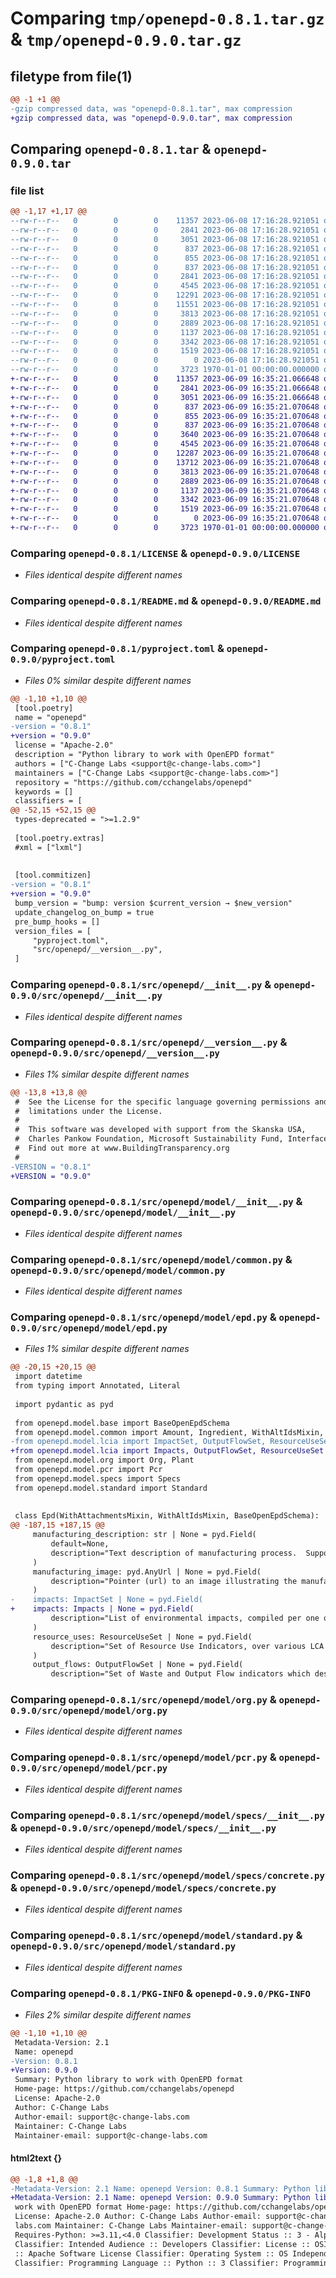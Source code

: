 # Comparing `tmp/openepd-0.8.1.tar.gz` & `tmp/openepd-0.9.0.tar.gz`

## filetype from file(1)

```diff
@@ -1 +1 @@
-gzip compressed data, was "openepd-0.8.1.tar", max compression
+gzip compressed data, was "openepd-0.9.0.tar", max compression
```

## Comparing `openepd-0.8.1.tar` & `openepd-0.9.0.tar`

### file list

```diff
@@ -1,17 +1,17 @@
--rw-r--r--   0        0        0    11357 2023-06-08 17:16:28.921051 openepd-0.8.1/LICENSE
--rw-r--r--   0        0        0     2841 2023-06-08 17:16:28.921051 openepd-0.8.1/README.md
--rw-r--r--   0        0        0     3051 2023-06-08 17:16:28.921051 openepd-0.8.1/pyproject.toml
--rw-r--r--   0        0        0      837 2023-06-08 17:16:28.921051 openepd-0.8.1/src/openepd/__init__.py
--rw-r--r--   0        0        0      855 2023-06-08 17:16:28.921051 openepd-0.8.1/src/openepd/__version__.py
--rw-r--r--   0        0        0      837 2023-06-08 17:16:28.921051 openepd-0.8.1/src/openepd/model/__init__.py
--rw-r--r--   0        0        0     2841 2023-06-08 17:16:28.921051 openepd-0.8.1/src/openepd/model/base.py
--rw-r--r--   0        0        0     4545 2023-06-08 17:16:28.921051 openepd-0.8.1/src/openepd/model/common.py
--rw-r--r--   0        0        0    12291 2023-06-08 17:16:28.921051 openepd-0.8.1/src/openepd/model/epd.py
--rw-r--r--   0        0        0    11551 2023-06-08 17:16:28.921051 openepd-0.8.1/src/openepd/model/lcia.py
--rw-r--r--   0        0        0     3813 2023-06-08 17:16:28.921051 openepd-0.8.1/src/openepd/model/org.py
--rw-r--r--   0        0        0     2889 2023-06-08 17:16:28.921051 openepd-0.8.1/src/openepd/model/pcr.py
--rw-r--r--   0        0        0     1137 2023-06-08 17:16:28.921051 openepd-0.8.1/src/openepd/model/specs/__init__.py
--rw-r--r--   0        0        0     3342 2023-06-08 17:16:28.921051 openepd-0.8.1/src/openepd/model/specs/concrete.py
--rw-r--r--   0        0        0     1519 2023-06-08 17:16:28.921051 openepd-0.8.1/src/openepd/model/standard.py
--rw-r--r--   0        0        0        0 2023-06-08 17:16:28.921051 openepd-0.8.1/src/openepd/py.typed
--rw-r--r--   0        0        0     3723 1970-01-01 00:00:00.000000 openepd-0.8.1/PKG-INFO
+-rw-r--r--   0        0        0    11357 2023-06-09 16:35:21.066648 openepd-0.9.0/LICENSE
+-rw-r--r--   0        0        0     2841 2023-06-09 16:35:21.066648 openepd-0.9.0/README.md
+-rw-r--r--   0        0        0     3051 2023-06-09 16:35:21.066648 openepd-0.9.0/pyproject.toml
+-rw-r--r--   0        0        0      837 2023-06-09 16:35:21.070648 openepd-0.9.0/src/openepd/__init__.py
+-rw-r--r--   0        0        0      855 2023-06-09 16:35:21.070648 openepd-0.9.0/src/openepd/__version__.py
+-rw-r--r--   0        0        0      837 2023-06-09 16:35:21.070648 openepd-0.9.0/src/openepd/model/__init__.py
+-rw-r--r--   0        0        0     3640 2023-06-09 16:35:21.070648 openepd-0.9.0/src/openepd/model/base.py
+-rw-r--r--   0        0        0     4545 2023-06-09 16:35:21.070648 openepd-0.9.0/src/openepd/model/common.py
+-rw-r--r--   0        0        0    12287 2023-06-09 16:35:21.070648 openepd-0.9.0/src/openepd/model/epd.py
+-rw-r--r--   0        0        0    13712 2023-06-09 16:35:21.070648 openepd-0.9.0/src/openepd/model/lcia.py
+-rw-r--r--   0        0        0     3813 2023-06-09 16:35:21.070648 openepd-0.9.0/src/openepd/model/org.py
+-rw-r--r--   0        0        0     2889 2023-06-09 16:35:21.070648 openepd-0.9.0/src/openepd/model/pcr.py
+-rw-r--r--   0        0        0     1137 2023-06-09 16:35:21.070648 openepd-0.9.0/src/openepd/model/specs/__init__.py
+-rw-r--r--   0        0        0     3342 2023-06-09 16:35:21.070648 openepd-0.9.0/src/openepd/model/specs/concrete.py
+-rw-r--r--   0        0        0     1519 2023-06-09 16:35:21.070648 openepd-0.9.0/src/openepd/model/standard.py
+-rw-r--r--   0        0        0        0 2023-06-09 16:35:21.070648 openepd-0.9.0/src/openepd/py.typed
+-rw-r--r--   0        0        0     3723 1970-01-01 00:00:00.000000 openepd-0.9.0/PKG-INFO
```

### Comparing `openepd-0.8.1/LICENSE` & `openepd-0.9.0/LICENSE`

 * *Files identical despite different names*

### Comparing `openepd-0.8.1/README.md` & `openepd-0.9.0/README.md`

 * *Files identical despite different names*

### Comparing `openepd-0.8.1/pyproject.toml` & `openepd-0.9.0/pyproject.toml`

 * *Files 0% similar despite different names*

```diff
@@ -1,10 +1,10 @@
 [tool.poetry]
 name = "openepd"
-version = "0.8.1"
+version = "0.9.0"
 license = "Apache-2.0"
 description = "Python library to work with OpenEPD format"
 authors = ["C-Change Labs <support@c-change-labs.com>"]
 maintainers = ["C-Change Labs <support@c-change-labs.com>"]
 repository = "https://github.com/cchangelabs/openepd"
 keywords = []
 classifiers = [
@@ -52,15 +52,15 @@
 types-deprecated = ">=1.2.9"
 
 [tool.poetry.extras]
 #xml = ["lxml"]
 
 
 [tool.commitizen]
-version = "0.8.1"
+version = "0.9.0"
 bump_version = "bump: version $current_version → $new_version"
 update_changelog_on_bump = true
 pre_bump_hooks = []
 version_files = [
     "pyproject.toml",
     "src/openepd/__version__.py",
 ]
```

### Comparing `openepd-0.8.1/src/openepd/__init__.py` & `openepd-0.9.0/src/openepd/__init__.py`

 * *Files identical despite different names*

### Comparing `openepd-0.8.1/src/openepd/__version__.py` & `openepd-0.9.0/src/openepd/__version__.py`

 * *Files 1% similar despite different names*

```diff
@@ -13,8 +13,8 @@
 #  See the License for the specific language governing permissions and
 #  limitations under the License.
 #
 #  This software was developed with support from the Skanska USA,
 #  Charles Pankow Foundation, Microsoft Sustainability Fund, Interface, MKA Foundation, and others.
 #  Find out more at www.BuildingTransparency.org
 #
-VERSION = "0.8.1"
+VERSION = "0.9.0"
```

### Comparing `openepd-0.8.1/src/openepd/model/__init__.py` & `openepd-0.9.0/src/openepd/model/__init__.py`

 * *Files identical despite different names*

### Comparing `openepd-0.8.1/src/openepd/model/common.py` & `openepd-0.9.0/src/openepd/model/common.py`

 * *Files identical despite different names*

### Comparing `openepd-0.8.1/src/openepd/model/epd.py` & `openepd-0.9.0/src/openepd/model/epd.py`

 * *Files 1% similar despite different names*

```diff
@@ -20,15 +20,15 @@
 import datetime
 from typing import Annotated, Literal
 
 import pydantic as pyd
 
 from openepd.model.base import BaseOpenEpdSchema
 from openepd.model.common import Amount, Ingredient, WithAltIdsMixin, WithAttachmentsMixin
-from openepd.model.lcia import ImpactSet, OutputFlowSet, ResourceUseSet
+from openepd.model.lcia import Impacts, OutputFlowSet, ResourceUseSet
 from openepd.model.org import Org, Plant
 from openepd.model.pcr import Pcr
 from openepd.model.specs import Specs
 from openepd.model.standard import Standard
 
 
 class Epd(WithAttachmentsMixin, WithAltIdsMixin, BaseOpenEpdSchema):
@@ -187,15 +187,15 @@
     manufacturing_description: str | None = pyd.Field(
         default=None,
         description="Text description of manufacturing process.  Supports plain text or github flavored markdown.",
     )
     manufacturing_image: pyd.AnyUrl | None = pyd.Field(
         description="Pointer (url) to an image illustrating the manufacturing process. No more than 10MB.", default=None
     )
-    impacts: ImpactSet | None = pyd.Field(
+    impacts: Impacts | None = pyd.Field(
         description="List of environmental impacts, compiled per one of the standard Impact Assessment methods"
     )
     resource_uses: ResourceUseSet | None = pyd.Field(
         description="Set of Resource Use Indicators, over various LCA scopes"
     )
     output_flows: OutputFlowSet | None = pyd.Field(
         description="Set of Waste and Output Flow indicators which describe the waste categories "
```

### Comparing `openepd-0.8.1/src/openepd/model/org.py` & `openepd-0.9.0/src/openepd/model/org.py`

 * *Files identical despite different names*

### Comparing `openepd-0.8.1/src/openepd/model/pcr.py` & `openepd-0.9.0/src/openepd/model/pcr.py`

 * *Files identical despite different names*

### Comparing `openepd-0.8.1/src/openepd/model/specs/__init__.py` & `openepd-0.9.0/src/openepd/model/specs/__init__.py`

 * *Files identical despite different names*

### Comparing `openepd-0.8.1/src/openepd/model/specs/concrete.py` & `openepd-0.9.0/src/openepd/model/specs/concrete.py`

 * *Files identical despite different names*

### Comparing `openepd-0.8.1/src/openepd/model/standard.py` & `openepd-0.9.0/src/openepd/model/standard.py`

 * *Files identical despite different names*

### Comparing `openepd-0.8.1/PKG-INFO` & `openepd-0.9.0/PKG-INFO`

 * *Files 2% similar despite different names*

```diff
@@ -1,10 +1,10 @@
 Metadata-Version: 2.1
 Name: openepd
-Version: 0.8.1
+Version: 0.9.0
 Summary: Python library to work with OpenEPD format
 Home-page: https://github.com/cchangelabs/openepd
 License: Apache-2.0
 Author: C-Change Labs
 Author-email: support@c-change-labs.com
 Maintainer: C-Change Labs
 Maintainer-email: support@c-change-labs.com
```

#### html2text {}

```diff
@@ -1,8 +1,8 @@
-Metadata-Version: 2.1 Name: openepd Version: 0.8.1 Summary: Python library to
+Metadata-Version: 2.1 Name: openepd Version: 0.9.0 Summary: Python library to
 work with OpenEPD format Home-page: https://github.com/cchangelabs/openepd
 License: Apache-2.0 Author: C-Change Labs Author-email: support@c-change-
 labs.com Maintainer: C-Change Labs Maintainer-email: support@c-change-labs.com
 Requires-Python: >=3.11,<4.0 Classifier: Development Status :: 3 - Alpha
 Classifier: Intended Audience :: Developers Classifier: License :: OSI Approved
 :: Apache Software License Classifier: Operating System :: OS Independent
 Classifier: Programming Language :: Python :: 3 Classifier: Programming
```

